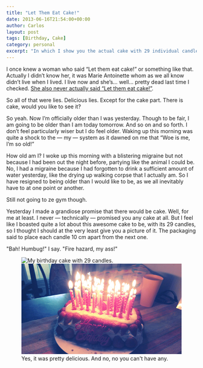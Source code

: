 ```yaml
---
title: "Let Them Eat Cake!"
date: 2013-06-16T21:54:00+00:00
author: Carlos
layout: post
tags: [Birthday, Cake]
category: personal
excerpt: "In which I show you the actual cake with 29 individual candles. Fire hazards ignored."
---
```

I once knew a woman who said “Let them eat cake!” or something like that. Actually I didn’t know her, it was Marie Antoinette whom as we all know didn’t live when I lived. I live now and she’s… well… pretty dead last time I checked. <a href="http://en.wikipedia.org/wiki/Let_them_eat_cake" >She also never actually said “Let them eat cake!”</a>.

So all of that were lies. Delicious lies. Except for the cake part. There is cake, would you like to see it?
  
So yeah. Now I’m officially older than I was yesterday. Though to be fair, I am going to be older than I am today tomorrow. And so on and so forth. I don’t feel particularly wiser but I do feel older. Waking up this morning was quite a shock to the — my — system as it dawned on me that “Woe is me, I’m so old!”

How old am I? I woke up this morning with a blistering migraine but not because I had been out the night before, partying like the animal I could be. No, I had a migraine because I had forgotten to drink a sufficient amount of water yesterday, like the drying up walking corpse that I actually am. So I have resigned to being older than I would like to be, as we all inevitably have to at one point or another.

Still not going to ze gym though.

Yesterday I made a grandiose promise that there would be cake. Well, for me at least. I never — technically — promised you any cake at all. But I feel like I boasted quite a lot about this awesome cake to be, with its 29 candles, so I thought I should at the very least give you a picture of it. The packaging said to place each candle 10 cm apart from the next one.

"Bah! Humbug!" I say. "Fire hazard, my ass!"

<figure>
    <img class="js-lazy-load" data-original="/assets/posts/2013/06/cake.jpg" alt="My birthday cake with 29 candles.">
  <noscript>
    <img src="/assets/posts/2013/06/cake.jpg" alt="My birthday cake with 29 candles.">
  </noscript>
  <figcaption>Yes, it was pretty delicious. And no, no you can't have any.</figcaption>
</figure>